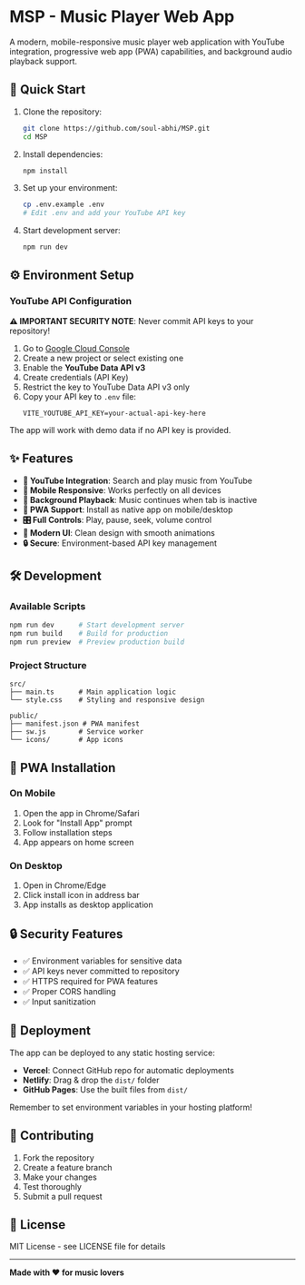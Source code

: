 # MSP - Music Player Web App

A modern, mobile-responsive music player web application with YouTube integration, progressive web app (PWA) capabilities, and background audio playback support.

## 🚀 Quick Start

1. Clone the repository:
   ```bash
   git clone https://github.com/soul-abhi/MSP.git
   cd MSP
   ```

2. Install dependencies:
   ```bash
   npm install
   ```

3. Set up your environment:
   ```bash
   cp .env.example .env
   # Edit .env and add your YouTube API key
   ```

4. Start development server:
   ```bash
   npm run dev
   ```

## ⚙️ Environment Setup

### YouTube API Configuration

**⚠️ IMPORTANT SECURITY NOTE**: Never commit API keys to your repository!

1. Go to [Google Cloud Console](https://console.cloud.google.com/)
2. Create a new project or select existing one
3. Enable the **YouTube Data API v3**
4. Create credentials (API Key)
5. Restrict the key to YouTube Data API v3 only
6. Copy your API key to `.env` file:
   ```env
   VITE_YOUTUBE_API_KEY=your-actual-api-key-here
   ```

The app will work with demo data if no API key is provided.

## ✨ Features

- **🎵 YouTube Integration**: Search and play music from YouTube
- **📱 Mobile Responsive**: Works perfectly on all devices
- **🔄 Background Playback**: Music continues when tab is inactive
- **📲 PWA Support**: Install as native app on mobile/desktop
- **🎛️ Full Controls**: Play, pause, seek, volume control
- **🎨 Modern UI**: Clean design with smooth animations
- **🔒 Secure**: Environment-based API key management

## 🛠️ Development

### Available Scripts

```bash
npm run dev      # Start development server
npm run build    # Build for production
npm run preview  # Preview production build
```

### Project Structure

```
src/
├── main.ts      # Main application logic
└── style.css    # Styling and responsive design

public/
├── manifest.json # PWA manifest
├── sw.js        # Service worker
└── icons/       # App icons
```

## 📱 PWA Installation

### On Mobile
1. Open the app in Chrome/Safari
2. Look for "Install App" prompt
3. Follow installation steps
4. App appears on home screen

### On Desktop
1. Open in Chrome/Edge
2. Click install icon in address bar
3. App installs as desktop application

## 🔒 Security Features

- ✅ Environment variables for sensitive data
- ✅ API keys never committed to repository
- ✅ HTTPS required for PWA features
- ✅ Proper CORS handling
- ✅ Input sanitization

## 🚀 Deployment

The app can be deployed to any static hosting service:

- **Vercel**: Connect GitHub repo for automatic deployments
- **Netlify**: Drag & drop the `dist/` folder
- **GitHub Pages**: Use the built files from `dist/`

Remember to set environment variables in your hosting platform!

## 🤝 Contributing

1. Fork the repository
2. Create a feature branch
3. Make your changes
4. Test thoroughly
5. Submit a pull request

## 📄 License

MIT License - see LICENSE file for details

---

**Made with ❤️ for music lovers**
